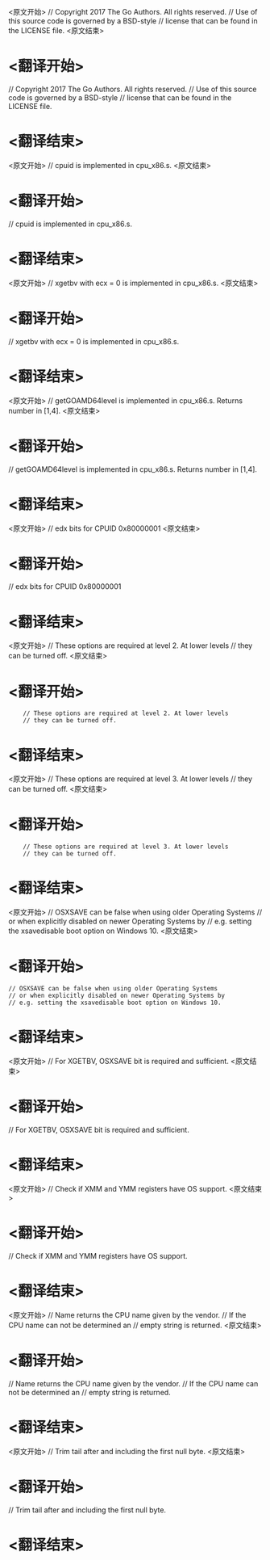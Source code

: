 
<原文开始>
// Copyright 2017 The Go Authors. All rights reserved.
// Use of this source code is governed by a BSD-style
// license that can be found in the LICENSE file.
<原文结束>

# <翻译开始>
// Copyright 2017 The Go Authors. All rights reserved.
// Use of this source code is governed by a BSD-style
// license that can be found in the LICENSE file.
# <翻译结束>


<原文开始>
// cpuid is implemented in cpu_x86.s.
<原文结束>

# <翻译开始>
// cpuid is implemented in cpu_x86.s.
# <翻译结束>


<原文开始>
// xgetbv with ecx = 0 is implemented in cpu_x86.s.
<原文结束>

# <翻译开始>
// xgetbv with ecx = 0 is implemented in cpu_x86.s.
# <翻译结束>


<原文开始>
// getGOAMD64level is implemented in cpu_x86.s. Returns number in [1,4].
<原文结束>

# <翻译开始>
// getGOAMD64level is implemented in cpu_x86.s. Returns number in [1,4].
# <翻译结束>


<原文开始>
// edx bits for CPUID 0x80000001
<原文结束>

# <翻译开始>
// edx bits for CPUID 0x80000001
# <翻译结束>


<原文开始>
		// These options are required at level 2. At lower levels
		// they can be turned off.
<原文结束>

# <翻译开始>
		// These options are required at level 2. At lower levels
		// they can be turned off.
# <翻译结束>


<原文开始>
		// These options are required at level 3. At lower levels
		// they can be turned off.
<原文结束>

# <翻译开始>
		// These options are required at level 3. At lower levels
		// they can be turned off.
# <翻译结束>


<原文开始>
	// OSXSAVE can be false when using older Operating Systems
	// or when explicitly disabled on newer Operating Systems by
	// e.g. setting the xsavedisable boot option on Windows 10.
<原文结束>

# <翻译开始>
	// OSXSAVE can be false when using older Operating Systems
	// or when explicitly disabled on newer Operating Systems by
	// e.g. setting the xsavedisable boot option on Windows 10.
# <翻译结束>


<原文开始>
// For XGETBV, OSXSAVE bit is required and sufficient.
<原文结束>

# <翻译开始>
// For XGETBV, OSXSAVE bit is required and sufficient.
# <翻译结束>


<原文开始>
// Check if XMM and YMM registers have OS support.
<原文结束>

# <翻译开始>
// Check if XMM and YMM registers have OS support.
# <翻译结束>


<原文开始>
// Name returns the CPU name given by the vendor.
// If the CPU name can not be determined an
// empty string is returned.
<原文结束>

# <翻译开始>
// Name returns the CPU name given by the vendor.
// If the CPU name can not be determined an
// empty string is returned.
# <翻译结束>


<原文开始>
// Trim tail after and including the first null byte.
<原文结束>

# <翻译开始>
// Trim tail after and including the first null byte.
# <翻译结束>


